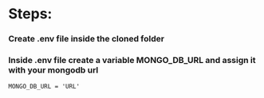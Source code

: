 # Steps:
### Create .env file inside the cloned folder
### Inside .env file create a variable **MONGO_DB_URL** and assign it with your mongodb url
`
MONGO_DB_URL = 'URL'
`
